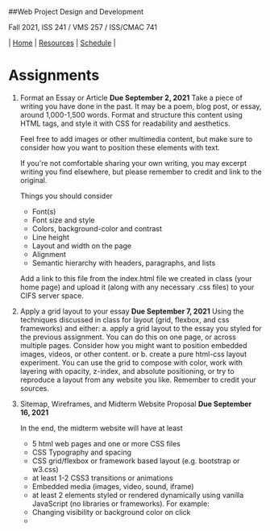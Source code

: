 ##Web Project Design and Development

Fall 2021, ISS 241 / VMS 257 / ISS/CMAC 741

| [Home](./) | [Resources](./resources.md) | [Schedule](./schedule.md) |

# Assignments

1. Format an Essay or Article
   **Due September 2, 2021**
   Take a piece of writing you have done in the past. It may be a poem, blog post, or essay, around 1,000-1,500 words. Format and structure this content using HTML tags, and style it with CSS for readability and aesthetics.

   Feel free to add images or other multimedia content, but make sure to consider how you want to position these elements with text.

   If you're not comfortable sharing your own writing, you may excerpt writing you find elsewhere, but please remember to credit and link to the original.

   Things you should consider

   - Font(s)
   - Font size and style
   - Colors, background-color and contrast
   - Line height
   - Layout and width on the page
   - Alignment
   - Semantic hierarchy with headers, paragraphs, and lists

   Add a link to this file from the index.html file we created in class (your home page) and upload it (along with any necessary .css files) to your CIFS server space.

2. Apply a grid layout to your essay
   **Due September 7, 2021**
   Using the techniques discussed in class for layout (grid, flexbox, and css frameworks) and either:
   a. apply a grid layout to the essay you styled for the previous assignment. You can do this on one page, or across multiple pages. Consider how you might want to position embedded images, videos, or other content.
   or
   b. create a pure html-css layout experiment. You can use the grid to compose with color, work with layering with opacity, z-index, and absolute positioning, or try to reproduce a layout from any website you like. Remember to credit your sources.

3. Sitemap, Wireframes, and Midterm Website Proposal
   **Due September 16, 2021**

   In the end, the midterm website will have at least

   - 5 html web pages and one or more CSS files
   - CSS Typography and spacing
   - CSS grid/flexbox or framework based layout (e.g. bootstrap or w3.css)
   - at least 1-2 CSS3 transitions or animations
   - Embedded media (images, video, sound, iframe)
   - at least 2 elements styled or rendered dynamically using vanilla JavaScript (no libraries or frameworks). For example:
   - Changing visibility or background color on click
   -
